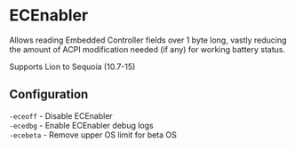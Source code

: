 # ECEnabler

Allows reading Embedded Controller fields over 1 byte long, vastly reducing the amount of ACPI modification needed (if any) for working battery status.

Supports Lion to Sequoia (10.7-15)

## Configuration

`-eceoff` - Disable ECEnabler  
`-ecedbg` - Enable ECEnabler debug logs  
`-ecebeta` - Remove upper OS limit for beta OS  
